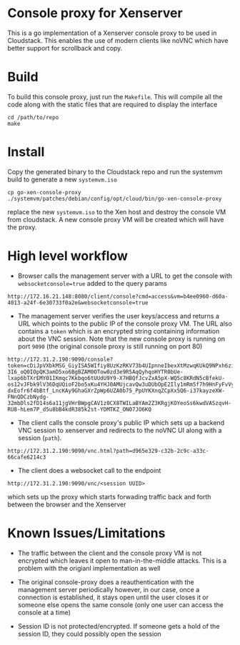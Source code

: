 # Console proxy for Xenserver

This is a go implementation of a Xenserver console proxy to be used
in Cloudstack. This enables the use of modern clients like noVNC
which have better support for scrollback and copy.

# Build

To build this console proxy, just run the `Makefile`. This will compile all the
code along with the static files that are required to display the interface


```
cd /path/to/repo
make
```

# Install

Copy the generated binary to the Cloudstack repo and run the systemvm build to generate a new `systemvm.iso`


```
cp go-xen-console-proxy ./systemvm/patches/debian/config/opt/cloud/bin/go-xen-console-proxy
```

replace the new `systemvm.iso` to the Xen host and destroy the console VM from cloudstack. A new console proxy VM will be 
created which will have the proxy.


# High level workflow

* Browser calls the management server with a URL to get the console with `websocketconsole=true` added to the query params

```
http://172.16.21.148:8080/client/console?cmd=access&vm=b4ee0960-d60a-4013-a24f-6e30733f0a2e&websocketconsole=true
```

* The management server verifies the user keys/access and returns a URL which points to the public IP of the console proxy VM. 
The URL also contains a `token` which is an encrypted string containing information about the VNC session. Note that the new console
proxy is running on port `9090` (the original console proxy is still running on port 80)

```
http://172.31.2.190:9090/console?token=cDiJpVXbkMSG_GiyISA5WIfiy8UzKzRKV73b4UIpnneIbexXtMzwqKUkQ9NPxh6zivm6Eja29EuQCBq-3I6_oQ0IOpQK3amD5xo6BgBZAM0OTow0zd3e9R5AqQyhqoHYTR0bUe-lxap6bTXrEMY01IKmqc7Kkbqo6tUUdU9Y9-X7HBQfJcvZxA5pX-WQ5c8KRdN5cBfekU-os12vJFbk9lV36DqUQioF2bo5xKu4YHJ0AMUjcavQw3uDUbOpE2Ily1mRm5f7h9HnFyFvVy9Ob5EBOpSxz2KD796r77-dxEofr6f4bBtf_LncKAy9GhaGXrZpWp6UZA0b75_PpUYKXnqZCpXx5Q6-i37kayzeXW-FNnQDCzbNydg-32mbDls2fD14s6a11jgVHrBWpgCAV1z0CX8TWILaBYAm2Z3KRgjKOYeoSs6kwdVASzqvH-RU8-hLem7P_d5u8bB4kdR385k2st-YDMTKZ_ON07JO6KQ
```

* The client calls the console proxy's public IP which sets up a backend VNC session to xenserver and redirects to the noVNC UI along with a session (`path`).

```
http://172.31.2.190:9090/vnc.html?path=d965e329-c32b-2c9c-a33c-66cafe6214c3
```

* The client does a websocket call to the endpoint 

```
http://172.31.2.190:9090/vnc/<session UUID>
```

which sets up the proxy which starts forwading traffic back and forth between the browser and the Xenserver



# Known Issues/Limitations

* The traffic between the client and the console proxy VM is not encrypted
  which leaves it open to man-in-the-middle attacks. This is a problem with the origianl
  implementation as well

* The original console-proxy does a reauthentication with the management server periodically 
  however, in our case, once a connection is established, it stays open until the user closes it
  or someone else opens the same console (only one user can access the console at a time)

* Session ID is not protected/encrypted. If someone gets a hold of the session ID, they could
  possibly open the session
